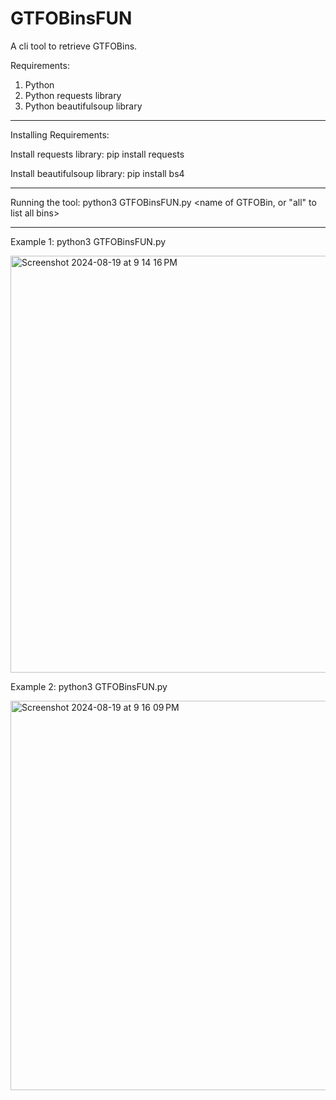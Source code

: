 # GTFOBinsFUN
A cli tool to retrieve GTFOBins.


Requirements:
1. Python
2. Python requests library
3. Python beautifulsoup library
   
-------------------------------
Installing Requirements:

Install requests library:
pip install requests

Install beautifulsoup library:
pip install bs4

-------------------------------

Running the tool:
python3 GTFOBinsFUN.py <name of GTFOBin, or "all" to list all bins>

-------------------------------

Example 1:
python3 GTFOBinsFUN.py


<img width="667" alt="Screenshot 2024-08-19 at 9 14 16 PM" src="https://github.com/user-attachments/assets/c73da6d1-fd7c-4432-92ec-298bb3582645">



Example 2:
python3 GTFOBinsFUN.py


<img width="623" alt="Screenshot 2024-08-19 at 9 16 09 PM" src="https://github.com/user-attachments/assets/9bf2cede-ce11-453a-8641-87126a49c3c2">




